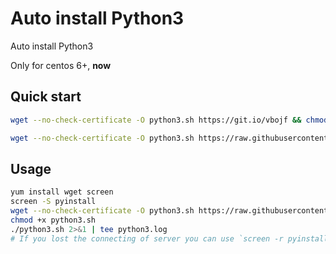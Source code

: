 # Auto install Python3
Auto install Python3

Only for centos 6+, **now**
## Quick start
```bash
wget --no-check-certificate -O python3.sh https://git.io/vbojf && chmod +x python3.sh && bash python3.sh
```

```bash
wget --no-check-certificate -O python3.sh https://raw.githubusercontent.com/evrmji/Auto-install-Python3/master/python3.sh && chmod +x python3.sh && bash python3.sh
```

## Usage
```bash
yum install wget screen
screen -S pyinstall
wget --no-check-certificate -O python3.sh https://raw.githubusercontent.com/evrmji/Auto-install-Python3/master/python3.sh
chmod +x python3.sh
./python3.sh 2>&1 | tee python3.log
# If you lost the connecting of server you can use `screen -r pyinstall`. 
```
